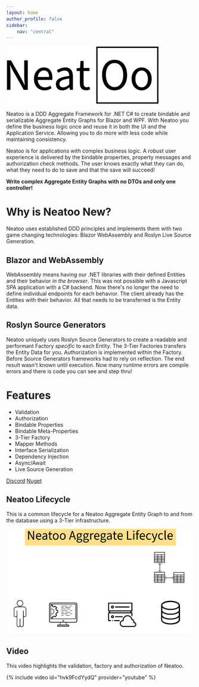 ```yaml
---
layout: home
author_profile: false
sidebar:
    nav: "central"
---
```


[![Logo](https://raw.githubusercontent.com/NeatooDotNet/Neatoo/main/Logo_411.png 'Logo')](http://neatoo.net)

Neatoo is a DDD Aggregate Framework for .NET C# to create bindable and serializable Aggregate Entity Graphs for Blazor and WPF.
With Neatoo you define the business logic once and reuse it in both the UI and the Application Service. 
Allowing you to do more with less code while maintaining consistency. 

Neatoo is for applications with complex business logic. 
A robust user experience is delivered by the bindable properties, property messages and authorization check methods.
The user knows exactly what they can do, what they need to do to save and that the save will succeed!

**Write complex Aggregate Entity Graphs with no DTOs and only one controller!**

# Why is Neatoo New?

Neatoo uses established DDD principles and implements them with two game changing technologies: Blazor WebAssembly and Roslyn Live Source Generation.

## Blazor and WebAssembly

WebAssembly means having our .NET libraries with their defined Entities and their behavior *in the browser*.
This was not possible with a Javascript SPA application with a C# backend.
Now there's no longer the need to define individual endpoints for each behavior.
The client already has the Entities with their behavior.
All that needs to be transferred is the Entity data.

## Roslyn Source Generators

Neatoo uniquely uses Roslyn Source Generators to create a readable and performant Factory *specific* to each Entity. 
The 3-Tier Factories transfers the Entity Data for you. 
Authorization is implemented within the Factory.
Before Source Generators frameworks had to rely on reflection.
The end result wasn't known until execution.
Now many runtime errors are compile errors and there is code you can see and step thru!

# Features

* Validation
* Authorization
* Bindable Properties
* Bindable Meta-Properties
* 3-Tier Factory
* Mapper Methods
* Interface Serialization
* Dependency Injection
* Async/Await
* Live Source Generation

[Discord](https://discord.gg/M3dVuZkG)
[Nuget](https://www.nuget.org/packages/Neatoo)

## Neatoo Lifecycle

This is a common lifecycle for a Neatoo Aggregate Entity Graph to and from the database using a 3-Tier infrastructure.

![Lifecycle](https://raw.githubusercontent.com/NeatooDotNet/Neatoo/main/AggregateLifecycle_960.gif)


## Video

This video highlights the validation, factory and authorization of Neatoo.

{% include video id="hvk9FcdYydQ" provider="youtube" %}